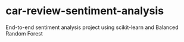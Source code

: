 # car-review-sentiment-analysis
End-to-end sentiment analysis project using scikit-learn and Balanced Random Forest
